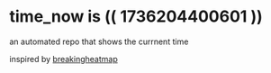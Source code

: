# time_now is (( 1736204400601 ))

an automated repo that shows the currnent time

inspired by [breakingheatmap](https://github.com/breakingheatmap/breakingheatmap)